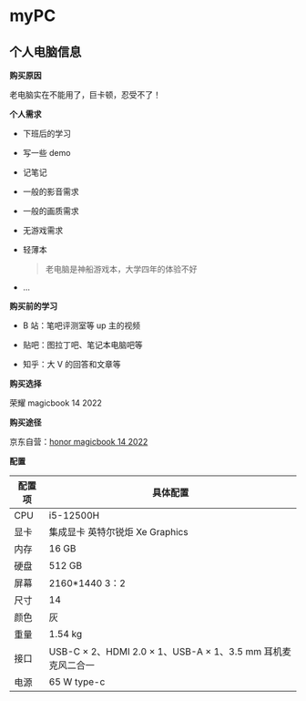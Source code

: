 # myPC

## 个人电脑信息

**购买原因**

老电脑实在不能用了，巨卡顿，忍受不了！

**个人需求**

- 下班后的学习

- 写一些 demo

- 记笔记

- 一般的影音需求

- 一般的画质需求

- 无游戏需求

- 轻薄本
  
  > 老电脑是神船游戏本，大学四年的体验不好

- ...

**购买前的学习**

- B 站：笔吧评测室等 up 主的视频

- 贴吧：图拉丁吧、笔记本电脑吧等

- 知乎：大 V 的回答和文章等

**购买选择**

荣耀 magicbook 14 2022

**购买途径**

京东自营：[honor magicbook 14 2022](https://item.jd.com/100038962384.html)

**配置**

| 配置项 | 具体配置                                             |
| --- | ------------------------------------------------ |
| CPU | i5-12500H                                        |
| 显卡  | 集成显卡 英特尔锐炬 Xe Graphics                           |
| 内存  | 16 GB                                            |
| 硬盘  | 512 GB                                           |
| 屏幕  | 2160*1440 3：2                                    |
| 尺寸  | 14                                               |
| 颜色  | 灰                                                |
| 重量  | 1.54 kg                                          |
| 接口  | USB-C × 2、HDMI 2.0 × 1、USB-A × 1、3.5 mm 耳机麦克风二合一 |
| 电源  | 65 W type-c                                      |
